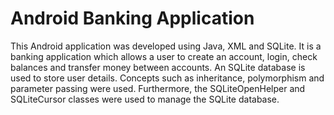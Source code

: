 # Android Banking Application

This Android application was developed using Java, XML and SQLite. It is a banking application which allows a user to create an account, login, check balances and transfer money between accounts. An SQLite database is used to store user details. Concepts such as inheritance, polymorphism and parameter passing were used. Furthermore, the SQLiteOpenHelper and SQLiteCursor classes were used to manage the SQLite database.
